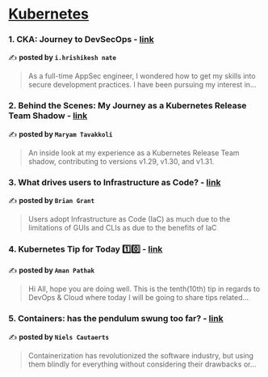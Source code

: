 
<h1><a href=https://medium.com/tag/kubernetes/recommended target="_blank" rel="noopener noreferrer">Kubernetes</a></h1>
<h3>1. CKA: Journey to DevSecOps - <a href="https://medium.com/@ihrishikeshnate/cka-journey-to-devsecops-03ed94e5948c" target="_blank" rel="noopener noreferrer">link</a></h3>

✍️ **posted by `i.hrishikesh nate`**

<blockquote>As a full-time AppSec engineer, I wondered how to get my skills into secure development practices. I have been pursuing my interest in…</blockquote>

<h3>2. Behind the Scenes: My Journey as a Kubernetes Release Team Shadow - <a href="https://medium.com/code-like-a-girl/behind-the-scenes-my-journey-as-a-kubernetes-release-team-shadow-630be70effb0" target="_blank" rel="noopener noreferrer">link</a></h3>

✍️ **posted by `Maryam Tavakkoli`**

<blockquote>An inside look at my experience as a Kubernetes Release Team shadow, contributing to versions v1.29, v1.30, and v1.31.</blockquote>

<h3>3. What drives users to Infrastructure as Code? - <a href="https://medium.com/itnext/what-drives-users-to-infrastructure-as-code-848e8640a506" target="_blank" rel="noopener noreferrer">link</a></h3>

✍️ **posted by `Brian Grant`**

<blockquote>Users adopt Infrastructure as Code (IaC) as much due to the limitations of GUIs and CLIs as due to the benefits of IaC</blockquote>

<h3>4. Kubernetes Tip for Today 1️⃣0️⃣ - <a href="https://medium.com/@amanpathakdevops/kubernetes-tip-for-today-1️⃣0️⃣-7fc3cbeb1a23" target="_blank" rel="noopener noreferrer">link</a></h3>

✍️ **posted by `Aman Pathak`**

<blockquote>Hi All, hope you are doing well. This is the tenth(10th) tip in regards to DevOps & Cloud where today I will be going to share tips related…</blockquote>

<h3>5. Containers: has the pendulum swung too far? - <a href="https://medium.com/itnext/containers-has-the-pendulum-swung-too-far-208ad02a6b42" target="_blank" rel="noopener noreferrer">link</a></h3>

✍️ **posted by `Niels Cautaerts`**

<blockquote>Containerization has revolutionized the software industry, but using them blindly for everything without considering their drawbacks or…</blockquote>

